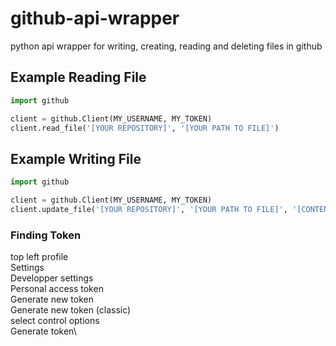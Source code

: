 # github-api-wrapper
python api wrapper for writing, creating, reading and deleting files in github


## Example Reading File

```python
import github

client = github.Client(MY_USERNAME, MY_TOKEN)
client.read_file('[YOUR REPOSITORY]', '[YOUR PATH TO FILE]')
```


## Example Writing File

```python
import github

client = github.Client(MY_USERNAME, MY_TOKEN)
client.update_file('[YOUR REPOSITORY]', '[YOUR PATH TO FILE]', '[CONTENT TO WRITE]', '[OPTIONAL COMMIT MESSAGE]')
```


### Finding Token
top left profile\
Settings\
Developper settings\
Personal access token\
Generate new token\
Generate new token (classic)\
select control options\
Generate token\
